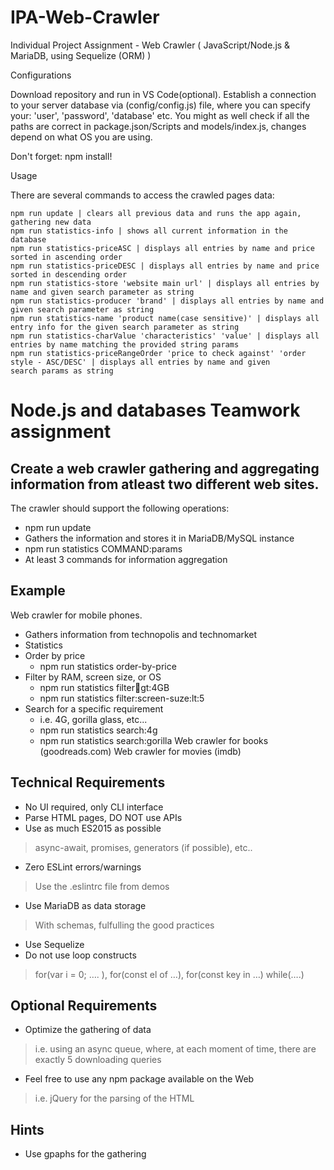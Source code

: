 # IPA-Web-Crawler
Individual Project Assignment - Web Crawler ( JavaScript/Node.js &amp; MariaDB, using Sequelize (ORM) )

Configurations

Download repository and run in VS Code(optional). Establish a connection to your server database via (config/config.js) file, where you can specify your: 'user', 'password', 'database' etc. You might as well check if all the paths are correct in package.json/Scripts and models/index.js, changes depend on what OS you are using.

Don't forget: npm install!

Usage

There are several commands to access the crawled pages data:

    npm run update | clears all previous data and runs the app again, gathering new data
    npm run statistics-info | shows all current information in the database
    npm run statistics-priceASC | displays all entries by name and price sorted in ascending order
    npm run statistics-priceDESC | displays all entries by name and price sorted in descending order
    npm run statistics-store 'website main url' | displays all entries by name and given search parameter as string
    npm run statistics-producer 'brand' | displays all entries by name and given search parameter as string
    npm run statistics-name 'product name(case sensitive)' | displays all entry info for the given search parameter as string
    npm run statistics-charValue 'characteristics' 'value' | displays all entries by name matching the provided string params
    npm run statistics-priceRangeOrder 'price to check against' 'order style - ASC/DESC' | displays all entries by name and given     
    search params as string


# Node.js and databases Teamwork assignment

## Create a web crawler gathering and aggregating information from atleast two different web sites.
The crawler should support the following operations: 
*	npm run update
*	Gathers the information and stores it in MariaDB/MySQL instance
*	npm run statistics COMMAND:params
*	At least 3 commands for information aggregation 

## Example
Web crawler for mobile phones.
*	Gathers information from technopolis and technomarket
*	Statistics
*	Order by price
    * npm run statistics order-by-price 
*	Filter by RAM, screen size, or OS
    * npm run statistics filter:ram:gt:4GB
    * npm run statistics filter:screen-suze:lt:5
*	Search for a specific requirement
    * i.e. 4G, gorilla glass, etc...
    * npm run statistics search:4g
    * npm run statistics search:gorilla
Web crawler for books (goodreads.com) 
Web crawler for movies (imdb)

## Technical Requirements
*	No UI required, only CLI interface
*	Parse HTML pages, DO NOT use APIs
*	Use as much ES2015 as possible
>	async-await, promises, generators (if possible), etc..
*	Zero ESLint errors/warnings
>	Use the .eslintrc file from demos
*	Use MariaDB as data storage
>	With schemas, fulfulling the good practices
*	Use Sequelize
*	Do not use loop constructs
>	for(var i = 0; …. ), for(const el of …), for(const key in …)
>	while(….)

## Optional Requirements
*	Optimize the gathering of data
>	i.e. using an async queue, where, at each moment of time, there are exactly 5 downloading queries
*	Feel free to use any npm package available on the Web
>	i.e. jQuery for the parsing of the HTML

## Hints
*	Use gpaphs for the gathering
